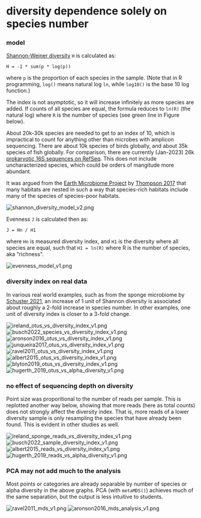 # diversity dependence solely on species number #

### model ###
[Shannon-Weiner diversity](https://www.itl.nist.gov/div898/software/dataplot/refman2/auxillar/shannon.htm) `H` is calculated as:

`H = -1 * sum(p * log(p))`

where `p` is the proportion of each species in the sample. (Note that in R programming, `log()` means natural log `ln`, while `log10()` is the base 10 log function.)

The index is not asymptotic, so it will increase infinitely as more species are added. If counts of all species are equal, the formula reduces to `ln(R)` (the natural log) where `R` is the number of species (see green line in Figure below).

About 20k-30k species are needed to get to an index of 10, which is impractical to count for anything other than microbes with amplicon sequencing. There are about 10k species of birds globally, and about 35k species of fish globally. For comparison, there are currently (Jan-2023) 26k [prokaryotic 16S sequences on RefSeq](https://www.ncbi.nlm.nih.gov/nuccore?term=33175%5BBioProject%5D+OR+33317%5BBioProject%5D). This does not include uncharacterized species, which could be orders of mangitude more abundant.

It was argued from the [Earth Microbiome Project](https://en.wikipedia.org/wiki/Earth_Microbiome_Project) by [Thompson 2017](https://doi.org/10.1038/nature24621) that many habitats are nested in such a way that species-rich habitats include many of the species of species-poor habitats.

![shannon_diversity_model_v2.png](https://github.com/wrf/misc-analyses/blob/master/eco_diversity/images/shannon_diversity_model_v2.png)

Evenness `J` is calculated then as:

`J = Hn / H1`

where `Hn` is measured diversity index, and `H1` is the diversity where all species are equal, such that `H1 = ln(R)` where R is the number of species, aka "richness".

![evenness_model_v1.png](https://github.com/wrf/misc-analyses/blob/master/eco_diversity/images/evenness_model_v1.png)

### diversity index on real data ###
In various real world examples, such as from the sponge microbiome by [Schuster 2021](https://doi.org/10.1128/msphere.00991-20), an increase of 1 unit of Shannon diversity is associated about roughly a 2-fold increase in species number. In other examples, one unit of diversity index is closer to a 3-fold change.

![ireland_otus_vs_diversity_index_v1.png](https://github.com/wrf/misc-analyses/blob/master/eco_diversity/images/ireland_otus_vs_diversity_index_v1.png) ![busch2022_species_vs_diversity_index_v1.png](https://github.com/wrf/misc-analyses/blob/master/eco_diversity/images/busch2022_species_vs_diversity_index_v1.png) 
![aronson2016_otus_vs_diversity_index_v1.png](https://github.com/wrf/misc-analyses/blob/master/eco_diversity/images/aronson2016_otus_vs_diversity_index_v1.png) ![junqueira2017_otus_vs_diversity_index_v1.png](https://github.com/wrf/misc-analyses/blob/master/eco_diversity/images/junqueira2017_otus_vs_diversity_index_v1.png)
![ravel2011_otus_vs_diversity_index_v1.png](https://github.com/wrf/misc-analyses/blob/master/eco_diversity/images/ravel2011_otus_vs_diversity_index_v1.png) ![albert2015_otus_vs_diversity_index_v1.png](https://github.com/wrf/misc-analyses/blob/master/eco_diversity/images/albert2015_otus_vs_diversity_index_v1.png)
![blyton2019_otus_vs_diversity_index_v1.png](https://github.com/wrf/misc-analyses/blob/master/eco_diversity/images/blyton2019_otus_vs_diversity_index_v1.png) ![hugerth_2019_otus_vs_alpha_diversity_v1.png](https://github.com/wrf/misc-analyses/blob/master/eco_diversity/images/hugerth_2019_otus_vs_alpha_diversity_v1.png)

### no effect of sequencing depth on diversity ###
Point size was proporitional to the number of reads per sample. This is replotted another way below, showing that more reads (here as total counts) does not strongly affect the diversity index. That is, more reads of a lower diversity sample is only resampling the species that have already been found. This is evident in other studies as well.

![ireland_sponge_reads_vs_diversity_index_v1.png](https://github.com/wrf/misc-analyses/blob/master/eco_diversity/images/ireland_sponge_reads_vs_diversity_index_v1.png) ![busch2022_sample_diversity_index_v1.png](https://github.com/wrf/misc-analyses/blob/master/eco_diversity/images/busch2022_sample_diversity_index_v1.png) ![albert2015_reads_vs_diversity_index_v1.png](https://github.com/wrf/misc-analyses/blob/master/eco_diversity/images/albert2015_reads_vs_diversity_index_v1.png) ![hugerth_2019_reads_vs_alpha_diversity_v1.png](https://github.com/wrf/misc-analyses/blob/master/eco_diversity/images/hugerth_2019_reads_vs_alpha_diversity_v1.png)

### PCA may not add much to the analysis ###
Most points or categories are already separable by number of species or alpha diversity in the above graphs. PCA (with `metaMDS()`) achieves much of the same separation, but the output is less intuitive to students.

![ravel2011_mds_v1.png](https://github.com/wrf/misc-analyses/blob/master/eco_diversity/images/ravel2011_mds_v1.png) ![aronson2016_mds_analysis_v1.png](https://github.com/wrf/misc-analyses/blob/master/eco_diversity/images/aronson2016_mds_analysis_v1.png)





